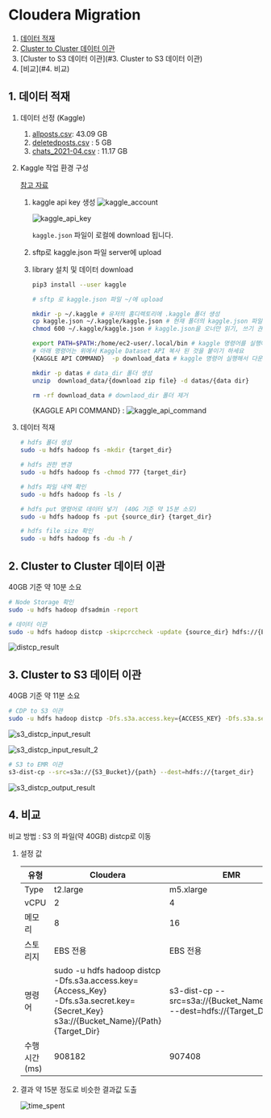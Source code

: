 # Cloudera Migration

1. [데이터 적재](#1--데이터-적재)
2. [Cluster to Cluster 데이터 이관](#2-Cluster-to-Cluster-데이터-이관)
3. [Cluster to S3 데이터 이관](#3. Cluster to S3 데이터 이관)
4. [비교](#4. 비교)



## 1. 데이터 적재

1. 데이터 선정 (Kaggle)
   1. [allposts.csv](https://www.kaggle.com/brianhamachek/nearby-social-network-all-posts): 43.09 GB 
   2. [deletedposts.csv](https://www.kaggle.com/brianhamachek/nearby-social-network-all-posts) : 5 GB
   3. [chats_2021-04.csv](https://www.kaggle.com/uetchy/vtuber-livechat) : 11.17 GB

2. Kaggle 작업 환경 구성

   [참고 자료](https://github.com/mullue/amazon-sagemaker-architecting-for-ml/blob/master/Starter-Code-kr/How_to_downlaod_kaggle_data/0.download_kaggle_dataset.ipynb)

   1. kaggle api key 생성
      ![kaggle_account](images/kaggle_account.png)

      ![kaggle_api_key](images/kaggle_api_key.png)

      `kaggle.json` 파일이 로컬에 download 됩니다.

   2. sftp로 kaggle.json 파일 server에 upload

   3. library 설치 및 데이터 download

      ```sh
      pip3 install --user kaggle
      
      # sftp 로 kaggle.json 파일 ~/에 upload
      
      mkdir -p ~/.kaggle # 유저의 홈디렉토리에 .kaggle 폴더 생성
      cp kaggle.json ~/.kaggle/kaggle.json # 현재 폴더의 kaggle.json 파일을 복사
      chmod 600 ~/.kaggle/kaggle.json # kaggle.json을 오너만 읽기, 쓰기 권한 할당
      
      export PATH=$PATH:/home/ec2-user/.local/bin # kaggle 명령어를 실행어를 어디서나 실행하기 위해 Path 설정
      # 아래 명령어는 위에서 Kaggle Dataset API 복사 된 것을 붙이기 하세요
      {KAGGLE API COMMAND}  -p download_data # kaggle 명령어 실행해서 다운로드
      
      mkdir -p datas # data_dir 폴더 생성
      unzip  download_data/{download zip file} -d datas/{data dir}
      
      rm -rf download_data # downlaod_dir 폴더 제거
      ```

      {KAGGLE API COMMAND} : 
      ![kaggle_api_command](images/kaggle_api_command.png)

      

3. 데이터 적재

   ```sh
   # hdfs 폴더 생성
   sudo -u hdfs hadoop fs -mkdir {target_dir}
   
   # hdfs 권한 변경 
   sudo -u hdfs hadoop fs -chmod 777 {target_dir}
   
   # hdfs 파일 내역 확인 
   sudo -u hdfs hadoop fs -ls /
   
   # hdfs put 명령어로 데이터 넣기  (40G 기준 약 15분 소모)
   sudo -u hdfs hadoop fs -put {source_dir} {target_dir}
   
   # hdfs file size 확인 
   sudo -u hdfs hadoop fs -du -h /
   ```

   

## 2. Cluster to Cluster 데이터 이관

40GB 기준 약 10분 소요

```sh
# Node Storage 확인
sudo -u hdfs hadoop dfsadmin -report

# 데이터 이관
sudo -u hdfs hadoop distcp -skipcrccheck -update {source_dir} hdfs://{EMR_Master_Private_Ip}:8020{target_dir}
```

![distcp_result](images\distcp_result.png)



## 3. Cluster to S3 데이터 이관

40GB 기준 약 11분 소요

```sh
# CDP to S3 이관
sudo -u hdfs hadoop distcp -Dfs.s3a.access.key={ACCESS_KEY} -Dfs.s3a.secret.key={SECRET_KEY} {source_dir} s3a://{S3_Bucket}/{path}
```


![s3_distcp_input_result](images/s3_distcp_input_result.png)

![s3_distcp_input_result_2](images/s3_distcp_input_result_2.png)

```sh
# S3 to EMR 이관
s3-dist-cp --src=s3a://{S3_Bucket}/{path} --dest=hdfs://{target_dir}
```

![s3_distcp_output_result](images/s3_distcp_output_result.png)

## 4. 비교

비교 방법 : S3 의 파일(약 40GB) distcp로 이동

1. 설정 값

   | 유형         | Cloudera                                                     | EMR                                                          |
   | ------------ | ------------------------------------------------------------ | ------------------------------------------------------------ |
   | Type         | t2.large                                                     | m5.xlarge                                                    |
   | vCPU         | 2                                                            | 4                                                            |
   | 메모리       | 8                                                            | 16                                                           |
   | 스토리지     | EBS 전용                                                     | EBS 전용                                                     |
   | 명령어       | sudo -u hdfs hadoop distcp <br />-Dfs.s3a.access.key={Access_Key} <br />-Dfs.s3a.secret.key={Secret_Key} <br />s3a://{Bucket_Name}/{Path} {Target_Dir} | s3-dist-cp --src=s3a://{Bucket_Name}/{Path} <br />--dest=hdfs://{Target_Dir} |
   | 수행시간(ms) | 908182                                                       | 907408                                                       |

   

2. 결과 
   약 15분 정도로 비슷한 결과값 도출

   ![time_spent](images\time_spent.png)
